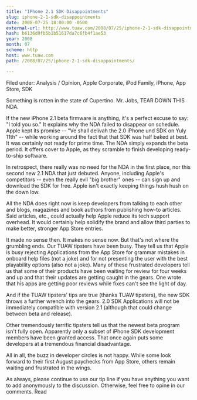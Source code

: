 ```yaml
---
title: "IPhone 2.1 SDK Disappointments"
slug: iphone-2-1-sdk-disappointments
date: 2008-07-25 18:00:00 -0500
external-url: http://www.tuaw.com/2008/07/25/iphone-2-1-sdk-disappointments/
hash: b6136d9fb5b1b51617da7c6fb4f1ae53
year: 2008
month: 07
scheme: http
host: www.tuaw.com
path: /2008/07/25/iphone-2-1-sdk-disappointments/

---
```


Filed under: Analysis / Opinion, Apple Corporate, iPod Family, iPhone, App Store, SDK

Something is rotten in the state of Cupertino. Mr. Jobs, TEAR DOWN THIS NDA.

If the new iPhone 2.1 beta firmware is anything, it's a perfect excuse to say: "I told you so." It explains why the NDA failed to disappear on schedule. Apple kept its promise -- "Ve shall delivah the 2.0 iPhone und SDK on Yuly 11th" -- while working around the fact that that SDK was half baked at best. It was certainly not ready for prime time. The NDA simply expands the beta period. It offers cover to Apple, as they scramble to finish developing ready-to-ship software.

In retrospect, there really was no need for the NDA in the first place, nor this second new 2.1 NDA that just debuted. Anyone, including Apple's competitors -- even the really evil "big brother" ones -- can sign up and download the SDK for free. Apple isn't exactly keeping things hush hush on the down low.

All the NDA does right now is keep developers from talking to each other and blogs, magazines and book authors from publishing how-to articles. Said articles, etc., could actually help Apple reduce its tech support overhead. It would certainly help solidify the brand and allow third parties to make better, stronger App Store entries.

It made no sense then. It makes no sense now. But that's not where the grumbling ends. Our TUAW tipsters have been busy. They tell us that Apple is busy rejecting Applications from the App Store for grammar mistakes in onboard help files (not a joke) and for not presenting the user with the best playability options (also not a joke). Many of these frustrated developers tell us that some of their products have been waiting for review for four weeks and up and that their updates are getting caught in the gears. One wrote that his apps are getting poor reviews while fixes can't see the light of day.

And if the TUAW tipsters' tips are true (thanks TUAW tipsters), the new SDK throws a further wrench into the gears. 2.0 SDK Applications will not be immediately compatible with version 2.1 (although that could change between beta and release).

Other tremendously terrific tipsters tell us that the newest beta program isn't fully open. Apparently only a subset of iPhone SDK development members have been granted access. That once again puts some developers at a tremendous financial disadvantage.

All in all, the buzz in developer circles is not happy. While some look forward to their first August paychecks from App Store, others remain waiting and frustrated in the wings.

As always, please continue to use our tip line if you have anything you want to add anonymously to the discussion. Otherwise, feel free to opine in our comments.
Read
